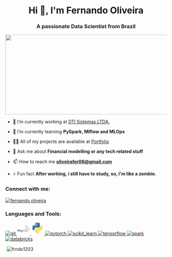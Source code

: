 <h1 align="center">Hi 👋, I'm Fernando Oliveira</h1>
<h3 align="center">A passionate Data Scientist from Brazil</h3>
<img src="https://www.nielsen.com/wp-content/uploads/sites/3/2019/04/data-science-icon-animation-banner-clockwise.gif" height='250' width='1000' style="vertical-align:middle">

- 🔭 I’m currently working at [DTI Sistemas LTDA.](https://www.dtidigital.com.br/)

- 🌱 I’m currently learning **PySpark, Mlflow and MLOps**

- 👨‍💻 All of my projects are available at [Portfolio](https://github.com/Frndo1203/EBAC)

- 💬 Ask me about **Financial modelling or any tech related stuff**

- 📫 How to reach me **oliveirafer06@gmail.com**

- ⚡ Fun fact **After working, i still have to study, so, I'm like a zombie.**

<h3 align="left">Connect with me:</h3>
<p align="left">
<a href="https://www.linkedin.com/in/fernando-oliveira-415a03179/" target="blank"><img align="center" src="https://pngimg.com/uploads/linkedIn/linkedIn_PNG38.png" alt="fernando oliveira" height="100" width="100" /></a>
</p>

<h3 align="left">Languages and Tools:</h3>
<p align="left"> <a href="https://git-scm.com/" target="_blank"> <img src="https://www.vectorlogo.zone/logos/git-scm/git-scm-icon.svg" alt="git" width="40" height="40"/> </a> <a href="https://www.mysql.com/" target="_blank"> <img src="https://raw.githubusercontent.com/devicons/devicon/master/icons/mysql/mysql-original-wordmark.svg" alt="mysql" width="40" height="40"/> </a> <a href="https://www.python.org" target="_blank"> <img src="https://raw.githubusercontent.com/devicons/devicon/master/icons/python/python-original.svg" alt="python" width="40" height="40"/> </a> <a href="https://pytorch.org/" target="_blank"> <img src="https://www.vectorlogo.zone/logos/pytorch/pytorch-icon.svg" alt="pytorch" width="40" height="40"/> </a> </a> <a href="https://scikit-learn.org/" target="_blank"> <img src="https://upload.wikimedia.org/wikipedia/commons/0/05/Scikit_learn_logo_small.svg" alt="scikit_learn" width="40" height="40"/> </a> <a href="https://www.tensorflow.org" target="_blank"> <img src="https://www.vectorlogo.zone/logos/tensorflow/tensorflow-icon.svg" alt="tensorflow" width="40" height="40"/> </a> <a href="hhttps://spark.apache.org/docs/latest/" target="_blank"> <img src="https://www.vectorlogo.zone/logos/apache_spark/apache_spark-icon.svg" alt="spark" width="40" height="40"/> </a> <a href="https://databricks.com/" target="_blank"> <img src="https://www.vectorlogo.zone/logos/databricks/databricks-icon.svg" alt="databricks" width="40" height="40"/> </a> </p>

<p>&nbsp;<img align="center" src="https://github-readme-stats.vercel.app/api?username=frndo1203&show_icons=true&locale=en" alt="frndo1203" /></p>
